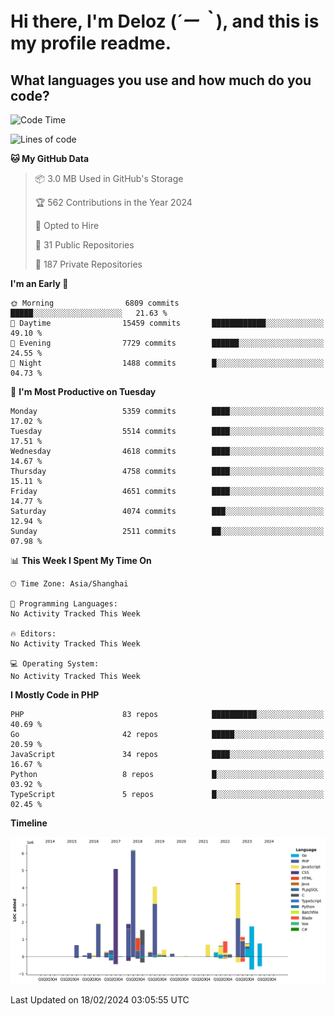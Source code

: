 # **Hi there, I'm Deloz (*´ー｀*), and this is my profile readme.**

## **What languages you use and how much do you code?**

<!--START_SECTION:waka-->
![Code Time](http://img.shields.io/badge/Code%20Time-3%2C318%20hrs%2015%20mins-blue)

![Lines of code](https://img.shields.io/badge/From%20Hello%20World%20I%27ve%20Written-35.7%20million%20lines%20of%20code-blue)

**🐱 My GitHub Data** 

> 📦 3.0 MB Used in GitHub's Storage 
 > 
> 🏆 562 Contributions in the Year 2024
 > 
> 💼 Opted to Hire
 > 
> 📜 31 Public Repositories 
 > 
> 🔑 187 Private Repositories 
 > 
**I'm an Early 🐤** 

```text
🌞 Morning                6809 commits        █████░░░░░░░░░░░░░░░░░░░░   21.63 % 
🌆 Daytime                15459 commits       ████████████░░░░░░░░░░░░░   49.10 % 
🌃 Evening                7729 commits        ██████░░░░░░░░░░░░░░░░░░░   24.55 % 
🌙 Night                  1488 commits        █░░░░░░░░░░░░░░░░░░░░░░░░   04.73 % 
```
📅 **I'm Most Productive on Tuesday** 

```text
Monday                   5359 commits        ████░░░░░░░░░░░░░░░░░░░░░   17.02 % 
Tuesday                  5514 commits        ████░░░░░░░░░░░░░░░░░░░░░   17.51 % 
Wednesday                4618 commits        ████░░░░░░░░░░░░░░░░░░░░░   14.67 % 
Thursday                 4758 commits        ████░░░░░░░░░░░░░░░░░░░░░   15.11 % 
Friday                   4651 commits        ████░░░░░░░░░░░░░░░░░░░░░   14.77 % 
Saturday                 4074 commits        ███░░░░░░░░░░░░░░░░░░░░░░   12.94 % 
Sunday                   2511 commits        ██░░░░░░░░░░░░░░░░░░░░░░░   07.98 % 
```


📊 **This Week I Spent My Time On** 

```text
🕑︎ Time Zone: Asia/Shanghai

💬 Programming Languages: 
No Activity Tracked This Week

🔥 Editors: 
No Activity Tracked This Week

💻 Operating System: 
No Activity Tracked This Week
```

**I Mostly Code in PHP** 

```text
PHP                      83 repos            ██████████░░░░░░░░░░░░░░░   40.69 % 
Go                       42 repos            █████░░░░░░░░░░░░░░░░░░░░   20.59 % 
JavaScript               34 repos            ████░░░░░░░░░░░░░░░░░░░░░   16.67 % 
Python                   8 repos             █░░░░░░░░░░░░░░░░░░░░░░░░   03.92 % 
TypeScript               5 repos             █░░░░░░░░░░░░░░░░░░░░░░░░   02.45 % 
```



**Timeline**

![Lines of Code chart](https://raw.githubusercontent.com/deloz/deloz/main/assets/bar_graph.png)


 Last Updated on 18/02/2024 03:05:55 UTC
<!--END_SECTION:waka-->
